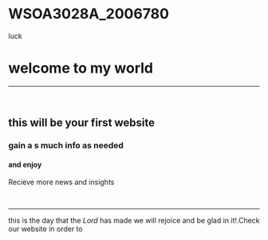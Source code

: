 # WSOA3028A_2006780

luck
 <!DOCTYPE html>
<html>
    <head>
 <title>Hello,Developers !</title>
    </head>
    <body>
        <h1>welcome to my world</h1>
        <hr>
        <br>
        <h2>this will be your first website</h2>
        <h3>gain a s much info as needed</h3>
        <h4>and enjoy</h4>
        <p>Recieve more news and insights </p>
    <br>
    <hr>
    <p>this is the day that the <em>Lord</em> has made we will rejoice and be glad in it!.Check our website in order to</p>
    </body>
</html>
